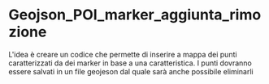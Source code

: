 # Geojson_POI_marker_aggiunta_rimozione
L'idea è creare un codice che permette di inserire a mappa dei punti caratterizzati da dei marker 
in base a una caratteristica.
I punti dovranno essere salvati in un file geojeson dal quale sarà anche possibile eliminarli
